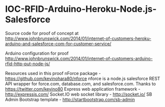 IOC-RFID-Arduino-Heroku-Node.js-Salesforce
==========================================

Source code for proof of concept at
http://www.johnbrunswick.com/2014/01/internet-of-customers-heroku-arduino-and-salesforce-com-for-customer-service/

Arduino configuration for proof
http://www.johnbrunswick.com/2014/01/internet-of-customers-arduino-rfid-http-put-node-js/

Resources used in this proof
nForce package - https://github.com/kevinohara80/nforce nforce is a node.js salesforce REST API wrapper for force.com, database.com, and salesforce.com.  Thanks to https://twitter.com/kevino80
Express web application framework - http://expressjs.com/
Socket.IO web socket library - http://socket.io/
SB Admin Bootstrap template - http://startbootstrap.com/sb-admin
